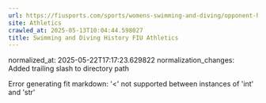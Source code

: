 ```yaml
---
url: https://fiusports.com/sports/womens-swimming-and-diving/opponent-history/florida-international-university/406/
site: Athletics
crawled_at: 2025-05-13T10:04:44.598027
title: Swimming and Diving History FIU Athletics
---
```

normalized_at: 2025-05-22T17:17:23.629822
normalization_changes: Added trailing slash to directory path

Error generating fit markdown: '<' not supported between instances of 'int' and 'str'